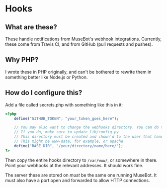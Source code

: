 # Hooks

## What are these?

These handle notifications from MuseBot's webhook integrations. Currently, these come from Travis CI, and from GitHub (pull requests and pushes).

## Why PHP?

I wrote these in PHP originally, and can't be bothered to rewrite them in something better like Node.js or Python.

## How do I configure this?

Add a file called secrets.php with something like this in it:

```php
<?php
    define("GITHUB_TOKEN", "your_token_goes_here");

    // You may also want to change the webhooks directory. You can do that here.
    // If you do, make sure to update lib/config.py
	// This directory must be created and chown'd to the user that handles php requests.
	// This might be www-data, for example, or apache.
    define("BASE_DIR", "/your/directory/name/here/");
?>
```

Then copy the entire hooks directory to `/var/www/`, or somewhere in there. Point your webhooks at the relevant
addresses. It should work fine.

The server these are stored on _must_ be the same one running MuseBot. It must also have a port open and forwarded to allow HTTP connections.
